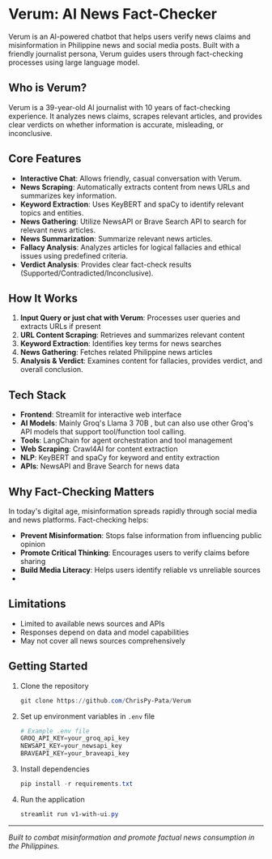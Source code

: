 # Verum: AI News Fact-Checker

Verum is an AI-powered chatbot that helps users verify news claims and misinformation in Philippine news and social media posts. Built with a friendly journalist persona, Verum guides users through fact-checking processes using large language model.

## Who is Verum?

Verum is a 39-year-old AI journalist with 10 years of fact-checking experience. It analyzes news claims, scrapes relevant articles, and provides clear verdicts on whether information is accurate, misleading, or inconclusive.

## Core Features

- **Interactive Chat**: Allows friendly, casual conversation with Verum.
- **News Scraping**: Automatically extracts content from news URLs and summarizes key information.
- **Keyword Extraction**: Uses KeyBERT and spaCy to identify relevant topics and entities.
- **News Gathering**: Utilize NewsAPI or Brave Search API to search for relevant news articles.
- **News Summarization**: Summarize relevant news articles.
- **Fallacy Analysis**: Analyzes articles for logical fallacies and ethical issues using predefined criteria.
- **Verdict Analysis**: Provides clear fact-check results (Supported/Contradicted/Inconclusive).

## How It Works

1. **Input Query or just chat with Verum**: Processes user queries and extracts URLs if present
2. **URL Content Scraping**: Retrieves and summarizes relevant content
3. **Keyword Extraction**: Identifies key terms for news searches
4. **News Gathering**: Fetches related Philippine news articles
5. **Analysis & Verdict**: Examines content for fallacies, provides verdict, and overall conclusion.

## Tech Stack

- **Frontend**: Streamlit for interactive web interface
- **AI Models**: Mainly Groq's Llama 3 70B , but can also use other Groq's API models that support tool/function tool calling.
- **Tools**: LangChain for agent orchestration and tool management
- **Web Scraping**: Crawl4AI for content extraction
- **NLP**: KeyBERT and spaCy for keyword and entity extraction
- **APIs**: NewsAPI and Brave Search for news data

## Why Fact-Checking Matters

In today's digital age, misinformation spreads rapidly through social media and news platforms.
Fact-checking helps:
- **Prevent Misinformation**: Stops false information from influencing public opinion
- **Promote Critical Thinking**: Encourages users to verify claims before sharing
- **Build Media Literacy**: Helps users identify reliable vs unreliable sources
- 
## Limitations

- Limited to available news sources and APIs
- Responses depend on data and model capabilities
- May not cover all news sources comprehensively
## Getting Started

1. Clone the repository  
   ```powershell
   git clone https://github.com/ChrisPy-Pata/Verum
   ```

2. Set up environment variables in `.env` file  
   ```powershell
   # Example .env file
   GROQ_API_KEY=your_groq_api_key
   NEWSAPI_KEY=your_newsapi_key
   BRAVEAPI_KEY=your_braveapi_key
   ```

3. Install dependencies  
   ```powershell
   pip install -r requirements.txt
   ```

4. Run the application
   ```powershell
   streamlit run v1-with-ui.py
   ```
---

*Built to combat misinformation and promote factual news consumption in the Philippines.*
